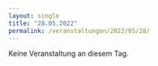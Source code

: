 ```yaml
---
layout: single
title: "28.05.2022"
permalink: /veranstaltungen/2022/05/28/
---
```


Keine Veranstaltung an diesem Tag.
